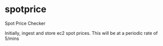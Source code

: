 spotprice
=========

Spot Price Checker


Initially, ingest and store ec2 spot prices. This will be at a periodic rate of 5/mins
